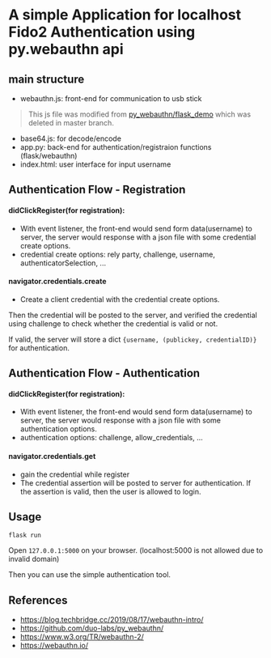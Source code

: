 # A simple Application for localhost Fido2 Authentication using py.webauthn api

## main structure 
* webauthn.js: front-end for communication to usb stick
> This js file was modified from [py_webauthn/flask_demo](https://github.com/duo-labs/py_webauthn/tree/4a0f8cd1db3b7635a1951a933d5a690beedf7c50) which was deleted in master branch.
* base64.js: for decode/encode
* app.py: back-end for authentication/registraion functions (flask/webauthn)
* index.html: user interface for input username

## Authentication Flow - Registration

#### didClickRegister(for registration):
* With event listener, the front-end would send form data(username) to server, the server would response with a json file with some credential create options.
* credential create options: rely party, challenge, username, authenticatorSelection, ...

#### navigator.credentials.create
* Create a client credential with the credential create options.

Then the credential will be posted to the server, and verified the credential using challenge to check whether the credential is valid or not.

If valid, the server will store a dict ```{username, (publickey, credentialID)}``` for authentication.

## Authentication Flow - Authentication

#### didClickRegister(for registration):
* With event listener, the front-end would send form data(username) to server, the server would response with a json file with some authentication options.
* authentication options: challenge, allow_credentials, ...

#### navigator.credentials.get
* gain the credential while register
* The credential assertion will be posted to server for authentication. If the assertion is valid, then the user is allowed to login.


## Usage
```
flask run
```
Open ```127.0.0.1:5000``` on your browser. (localhost:5000 is not allowed due to invalid domain)

Then you can use the simple authentication tool.

## References
* https://blog.techbridge.cc/2019/08/17/webauthn-intro/
* https://github.com/duo-labs/py_webauthn/
* https://www.w3.org/TR/webauthn-2/
* https://webauthn.io/
